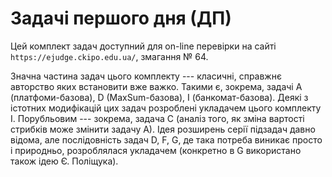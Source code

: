 ﻿# Задачі першого дня (ДП)

Цей комплект задач доступний для on-line перевірки на сайті `` https://ejudge.ckipo.edu.ua/ ``, змагання № 64.

Значна частина задач цього комплекту --- класичні, справжнє авторство яких встановити вже важко. Такими є, зокрема, задачі A (платфоми-базова), D (MaxSum-базова), I (банкомат-базова). Деякі з істотних модифікацій цих задач розроблені укладачем цього комплекту І. Порубльовим --- зокрема, задача C (аналіз того, як зміна вартості стрибків може змінити задачу A). Ідея розширень серії підзадач давно відома, але послідовність задач D, F, G, де така потреба виникає просто і природньо, розроблялася укладачем (конкретно в G використано також ідею Є. Поліщука).